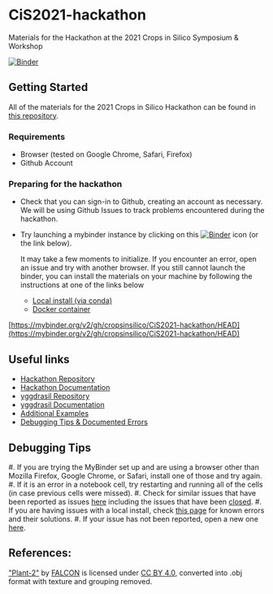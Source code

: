 # CiS2021-hackathon
Materials for the Hackathon at the 2021 Crops in Silico Symposium &amp; Workshop

[![Binder](https://mybinder.org/badge_logo.svg)](https://mybinder.org/v2/gh/cropsinsilico/CiS2021-hackathon/HEAD)

## Getting Started

All of the materials for the 2021 Crops in Silico Hackathon can be found in [this repository](https://github.com/cropsinsilico/CiS2021-hackathon).

### Requirements

- Browser (tested on Google Chrome, Safari, Firefox)
- Github Account

### Preparing for the hackathon

- Check that you can sign-in to Github, creating an account as necessary. We will be using Github Issues to track problems encountered during the hackathon.
- Try launching a mybinder instance by clicking on this [![Binder](https://mybinder.org/badge_logo.svg)](https://mybinder.org/v2/gh/cropsinsilico/CiS2021-hackathon/HEAD) icon (or the link below).

  It may take a few moments to initialize. If you encounter an error, open an issue and try with another browser. If you still cannot launch the binder, you can install the materials on your machine by following the instructions at one of the links below
  - [Local install (via conda)](https://cropsinsilico.github.io/yggdrasil/hackathon2021/setup.html#local-install)
  - [Docker container](https://cropsinsilico.github.io/yggdrasil/hackathon2021/setup.html#docker-container)

[https://mybinder.org/v2/gh/cropsinsilico/CiS2021-hackathon/HEAD](https://mybinder.org/v2/gh/cropsinsilico/CiS2021-hackathon/HEAD)

## Useful links

- [Hackathon Repository](https://github.com/cropsinsilico/CiS2021-hackathon)
- [Hackathon Documentation](https://cropsinsilico.github.io/yggdrasil/hackathon2021/index.html)
- [yggdrasil Repository](https://github.com/cropsinsilico/yggdrasil)
- [yggdrasil Documentation](https://cropsinsilico.github.io/yggdrasil/index.html)
- [Additional Examples](https://cropsinsilico.github.io/yggdrasil/examples/examples_toc.html)
- [Debugging Tips & Documented Errors](https://cropsinsilico.github.io/yggdrasil/debugging.html)

## Debugging Tips

#. If you are trying the MyBinder set up and are using a browser other than Mozilla Firefox, Google Chrome, or Safari, install one of those and try again.
#. If it is an error in a notebook cell, try restarting and running all of the cells (in case previous cells were missed).
#. Check for similar issues that have been reported as issues [here](https://github.com/cropsinsilico/CiS2021-hackathon/issues) including the issues that have been [closed](https://github.com/cropsinsilico/CiS2021-hackathon/issues?q=is%3Aissue+is%3Aclosed).
#. If you are having issues with a local install, check [this page](https://cropsinsilico.github.io/yggdrasil/debugging.html) for known errors and their solutions.
#. If your issue has not been reported, open a new one [here](https://github.com/cropsinsilico/CiS2021-hackathon/issues/new).

## References:

["Plant-2"](https://sketchfab.com/3d-models/plants-2-f4636a80dcec4ca9a29f52fa32182721) by [FALCON](https://sketchfab.com/qewr1324) is licensed under [CC BY 4.0](https://creativecommons.org/licenses/by/4.0/), converted into .obj format with texture and grouping removed.
